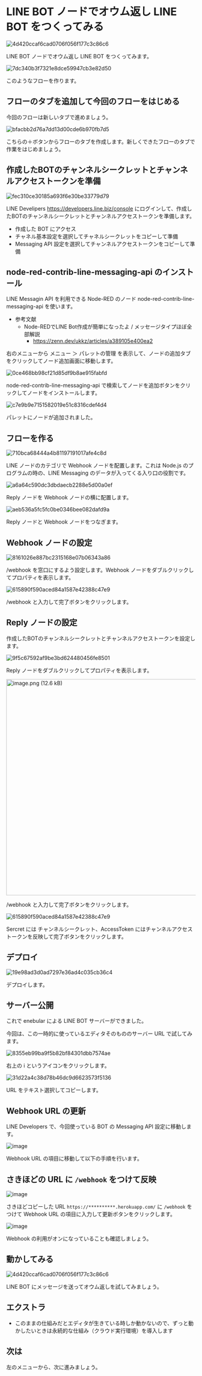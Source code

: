 # LINE BOT ノードでオウム返し LINE BOT をつくってみる

![4d420ccaf6cad0706f056f177c3c86c6](https://i.gyazo.com/4d420ccaf6cad0706f056f177c3c86c6.png)

LINE BOT ノードでオウム返し LINE BOT をつくってみます。

![7dc340b3f7321e8dce59947cb3e82d50](https://i.gyazo.com/7dc340b3f7321e8dce59947cb3e82d50.png)

このようなフローを作ります。

## フローのタブを追加して今回のフローをはじめる

今回のフローは新しいタブで進めましょう。

![bfacbb2d76a7dd13d00cde6b970fb7d5](https://i.gyazo.com/bfacbb2d76a7dd13d00cde6b970fb7d5.png)

こちらの＋ボタンからフローのタブを作成します。新しくできたフローのタブで作業をはじめましょう。

## 作成したBOTのチャンネルシークレットとチャンネルアクセストークンを準備

![fec310ce30185a693f6e30be33779d79](https://i.gyazo.com/fec310ce30185a693f6e30be33779d79.png)

LINE Develipers https://developers.line.biz/console にログインして、作成したBOTのチャンネルシークレットとチャンネルアクセストークンを準備します。

- 作成した BOT にアクセス
- チャネル基本設定を選択してチャネルシークレットをコピーして準備
- Messaging API 設定を選択してチャンネルアクセストークンをコピーして準備

## node-red-contrib-line-messaging-api のインストール

LINE Messagin API を利用できる Node-RED のノード node-red-contrib-line-messaging-api を使います。

- 参考文献
  - Node-REDでLINE Bot作成が簡単になったよ / メッセージタイプほぼ全部解説
    - https://zenn.dev/ukkz/articles/a389105e400ea2

右のメニューから メニュー ＞ パレットの管理 を表示して、ノードの追加タブをクリックしてノード追加画面に移動します。

![0ce468bb98cf21d85df9b8ae915fabfd](https://i.gyazo.com/0ce468bb98cf21d85df9b8ae915fabfd.png)

node-red-contrib-line-messaging-api で検索してノードを追加ボタンをクリックしてノードをインストールします。

![c7e9b9e7151582019e51c8316cdef4d4](https://i.gyazo.com/c7e9b9e7151582019e51c8316cdef4d4.png)

パレットにノードが追加されました。

## フローを作る

![710bca68444a4b81197191017afe4c8d](https://i.gyazo.com/710bca68444a4b81197191017afe4c8d.png)

LINE ノードのカテゴリで Webhook ノードを配置します。これは Node.js のプログラムの時の、LINE Messaging のデータが入ってくる入り口の役割です。

![a6a64c590dc3dbdaecb2288e5d00a0ef](https://i.gyazo.com/a6a64c590dc3dbdaecb2288e5d00a0ef.png)

Reply ノードを Webhook ノードの横に配置します。

![aeb536a5fc5fc0be0346bee082dafd9a](https://i.gyazo.com/aeb536a5fc5fc0be0346bee082dafd9a.png)

Reply ノードと Webhook ノードをつなぎます。

## Webhook ノードの設定

![8161026e887bc2315168e07b06343a86](https://i.gyazo.com/8161026e887bc2315168e07b06343a86.png)

/webhook を窓口にするよう設定します。Webhook ノードをダブルクリックしてプロパティを表示します。

![615890f590aced84a1587e42388c47e9](https://i.gyazo.com/615890f590aced84a1587e42388c47e9.png)

/webhook と入力して完了ボタンをクリックします。

## Reply ノードの設定

作成したBOTのチャンネルシークレットとチャンネルアクセストークンを設定します。

![9f5c67592af9be3bd624480456fe8501](https://i.gyazo.com/9f5c67592af9be3bd624480456fe8501.png)

Reply ノードをダブルクリックしてプロパティを表示します。

<img width="575" alt="image.png (12.6 kB)" src="https://img.esa.io/uploads/production/attachments/3062/2022/09/28/8131/b9476e39-49fb-49d5-8745-d8d2a56f8811.png">

/webhook と入力して完了ボタンをクリックします。

![615890f590aced84a1587e42388c47e9](https://i.gyazo.com/615890f590aced84a1587e42388c47e9.png)

Sercret には チャンネルシークレット、AccessToken にはチャンネルアクセストークンを反映して完了ボタンをクリックします。

## デプロイ

![19e98ad3d0ad7297e36ad4c035cb36c4](https://i.gyazo.com/19e98ad3d0ad7297e36ad4c035cb36c4.png)

デプロイします。

## サーバー公開

これで enebular による LINE BOT サーバーができました。

今回は、この一時的に使っているエディタそのもののサーバー URL で試してみます。

![8355eb99ba9f5b82bf84301dbb7574ae](https://i.gyazo.com/8355eb99ba9f5b82bf84301dbb7574ae.png)

右上の i というアイコンをクリックします。

![31d22a4c38d78b46dc9d6623573f5136](https://i.gyazo.com/31d22a4c38d78b46dc9d6623573f5136.png)

URL をテキスト選択してコピーします。

## Webhook URL の更新

LINE Developers で、今回使っている BOT の Messaging API 設定に移動します。

![image](https://i.gyazo.com/c85ed28c0caa79951404327636ef1a44.png)

Webhook URL の項目に移動して以下の手順を行います。

## さきほどの URL に `/webhook` をつけて反映

![image](https://i.gyazo.com/3c32b8b9286ac4292628af21c546e08b.png)

さきほどコピーした URL `https://**********.herokuapp.com/` に `/webhook` をつけて Webhook URL の項目に入力して更新ボタンをクリックします。

![image](https://i.gyazo.com/3c32b8b9286ac4292628af21c546e08b.png)

Webhook の利用がオンになっていることも確認しましょう。

## 動かしてみる

![4d420ccaf6cad0706f056f177c3c86c6](https://i.gyazo.com/4d420ccaf6cad0706f056f177c3c86c6.png)

LINE BOT にメッセージを送ってオウム返しを試してみましょう。

## エクストラ

- このままの仕組みだとエディタが生きている時しか動かないので、ずっと動かしたいときは永続的な仕組み（クラウド実行環境）を導入します

## 次は

左のメニューから、次に進みましょう。